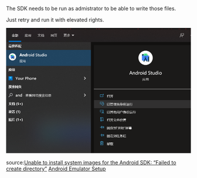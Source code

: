 


The SDK needs to be run as admistrator to be able to write those files.

Just retry and run it with elevated rights.


![The SDK needs to be run as admistrator to be able to write those files](data/The_SDK_needs_to_be_run_as_admistrator_to_be_able_to_write_those_files.png)


source:[Unable to install system images for the Android SDK: “Failed to create directory”](https://android.stackexchange.com/questions/55258/unable-to-install-system-images-for-the-android-sdk-failed-to-create-directory)
[Android Emulator Setup](https://docs.microsoft.com/zh-cn/xamarin/android/get-started/installation/android-emulator/)
